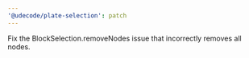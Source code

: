 ```yaml
---
'@udecode/plate-selection': patch
---
```


Fix the BlockSelection.removeNodes issue that incorrectly removes all nodes.
